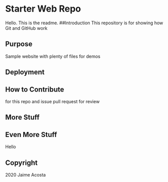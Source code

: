 # Starter Web Repo
Hello.  This is the readme.
##Introduction
This repository is for showing how Git and GitHub work

## Purpose
Sample website with plenty of files for demos

## Deployment 

## How to Contribute
for this repo and issue pull request for review

## More Stuff

## Even More Stuff
Hello

## Copyright
2020 Jaime Acosta
